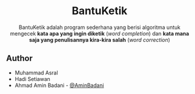<h1 align="center">BantuKetik</h1>

<p align="center">
BantuKetik adalah program sederhana yang berisi algoritma untuk mengecek <b>kata apa yang ingin diketik</b> (<i>word completion</i>) dan <b>kata mana saja yang penulisannya kira-kira salah</b> (<i>word correction</i>)
</p>


## Author

- Muhammad Asral 
- Hadi Setiawan
- Ahmad Amin Badani - [@AminBadani](https://github.com/AminBadani)

